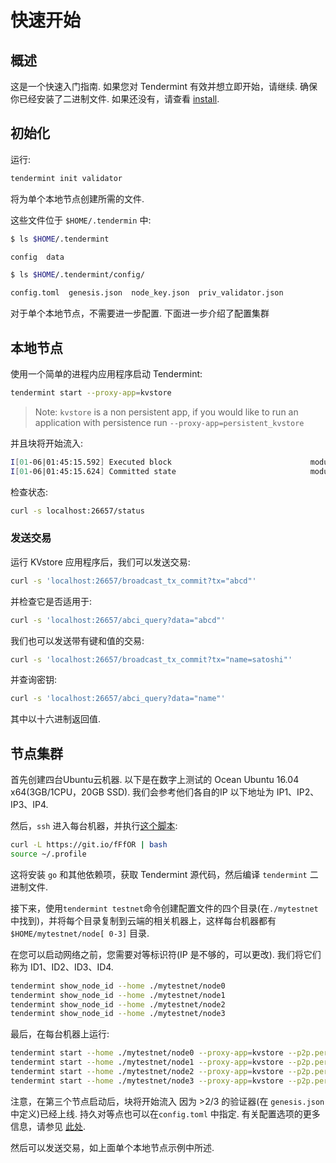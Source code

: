# 快速开始

## 概述

这是一个快速入门指南. 如果您对 Tendermint
有效并想立即开始，请继续. 确保你已经安装了二进制文件.
如果还没有，请查看 [install](./install.md).

## 初始化

运行:

```sh
tendermint init validator
```

将为单个本地节点创建所需的文件.

这些文件位于 `$HOME/.tendermin` 中:

```sh
$ ls $HOME/.tendermint

config  data

$ ls $HOME/.tendermint/config/

config.toml  genesis.json  node_key.json  priv_validator.json
```

对于单个本地节点，不需要进一步配置. 下面进一步介绍了配置集群

## 本地节点

使用一个简单的进程内应用程序启动 Tendermint:

```sh
tendermint start --proxy-app=kvstore
```

> Note: `kvstore` is a non persistent app, if you would like to run an application with persistence run `--proxy-app=persistent_kvstore`

并且块将开始流入:

```sh
I[01-06|01:45:15.592] Executed block                               module=state height=1 validTxs=0 invalidTxs=0
I[01-06|01:45:15.624] Committed state                              module=state height=1 txs=0 appHash=
```

检查状态:

```sh
curl -s localhost:26657/status
```

### 发送交易

运行 KVstore 应用程序后，我们可以发送交易:

```sh
curl -s 'localhost:26657/broadcast_tx_commit?tx="abcd"'
```

并检查它是否适用于:

```sh
curl -s 'localhost:26657/abci_query?data="abcd"'
```

我们也可以发送带有键和值的交易:

```sh
curl -s 'localhost:26657/broadcast_tx_commit?tx="name=satoshi"'
```

并查询密钥:

```sh
curl -s 'localhost:26657/abci_query?data="name"'
```

其中以十六进制返回值.

## 节点集群

首先创建四台Ubuntu云机器. 以下是在数字上测试的
Ocean Ubuntu 16.04 x64(3GB/1CPU，20GB SSD). 我们会参考他们各自的IP
以下地址为 IP1、IP2、IP3、IP4.

然后，`ssh` 进入每台机器，并执行[这个脚本](https://git.io/fFfOR):

```sh
curl -L https://git.io/fFfOR | bash
source ~/.profile
```

这将安装 `go` 和其他依赖项，获取 Tendermint 源代码，然后编译 `tendermint` 二进制文件.

接下来，使用`tendermint testnet`命令创建配置文件的四个目录(在`./mytestnet`中找到)，并将每个目录复制到云端的相关机器上，这样每台机器都有`$HOME/mytestnet/node[ 0-3]` 目录.

在您可以启动网络之前，您需要对等标识符(IP 是不够的，可以更改). 我们将它们称为 ID1、ID2、ID3、ID4.

```sh
tendermint show_node_id --home ./mytestnet/node0
tendermint show_node_id --home ./mytestnet/node1
tendermint show_node_id --home ./mytestnet/node2
tendermint show_node_id --home ./mytestnet/node3
```

最后，在每台机器上运行:

```sh
tendermint start --home ./mytestnet/node0 --proxy-app=kvstore --p2p.persistent-peers="ID1@IP1:26656,ID2@IP2:26656,ID3@IP3:26656,ID4@IP4:26656"
tendermint start --home ./mytestnet/node1 --proxy-app=kvstore --p2p.persistent-peers="ID1@IP1:26656,ID2@IP2:26656,ID3@IP3:26656,ID4@IP4:26656"
tendermint start --home ./mytestnet/node2 --proxy-app=kvstore --p2p.persistent-peers="ID1@IP1:26656,ID2@IP2:26656,ID3@IP3:26656,ID4@IP4:26656"
tendermint start --home ./mytestnet/node3 --proxy-app=kvstore --p2p.persistent-peers="ID1@IP1:26656,ID2@IP2:26656,ID3@IP3:26656,ID4@IP4:26656"
```

注意，在第三个节点启动后，块将开始流入
因为 >2/3 的验证器(在 `genesis.json` 中定义)已经上线.
持久对等点也可以在`config.toml` 中指定. 有关配置选项的更多信息，请参见 [此处](../tendermint-core/configuration.md).

然后可以发送交易，如上面单个本地节点示例中所述.
